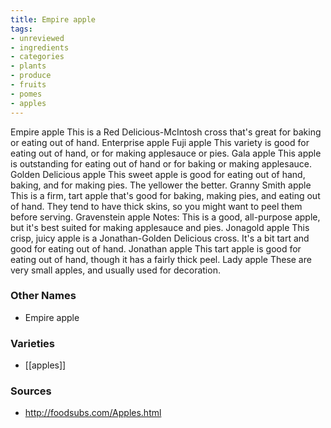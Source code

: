 ```yaml
---
title: Empire apple
tags:
- unreviewed
- ingredients
- categories
- plants
- produce
- fruits
- pomes
- apples
---
```

Empire apple This is a Red Delicious-McIntosh cross that's great for baking or eating out of hand. Enterprise apple Fuji apple This variety is good for eating out of hand, or for making applesauce or pies. Gala apple This apple is outstanding for eating out of hand or for baking or making applesauce. Golden Delicious apple This sweet apple is good for eating out of hand, baking, and for making pies. The yellower the better. Granny Smith apple This is a firm, tart apple that's good for baking, making pies, and eating out of hand. They tend to have thick skins, so you might want to peel them before serving. Gravenstein apple Notes: This is a good, all-purpose apple, but it's best suited for making applesauce and pies. Jonagold apple This crisp, juicy apple is a Jonathan-Golden Delicious cross. It's a bit tart and good for eating out of hand. Jonathan apple This tart apple is good for eating out of hand, though it has a fairly thick peel. Lady apple These are very small apples, and usually used for decoration.

### Other Names

* Empire apple

### Varieties

* [[apples]]

### Sources
* http://foodsubs.com/Apples.html

